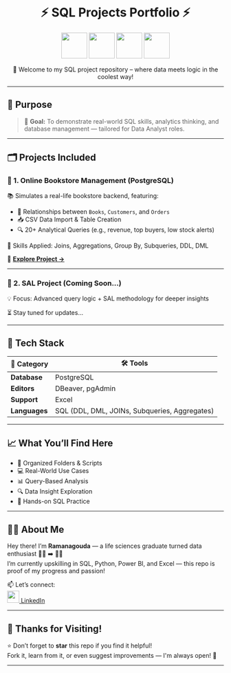 <h1 align="center">
  ⚡ SQL Projects Portfolio ⚡  
</h1>

<p align="center">
  <img src="https://img.icons8.com/color/96/sql.png" height="60"/>
  <img src="https://img.icons8.com/fluency/96/database.png" height="60"/>
  <img src="https://img.icons8.com/color/96/postgreesql.png" height="60"/>
  <img src="https://img.icons8.com/ios-filled/96/data-configuration.png" height="60"/>
</p>

<p align="center">
  🚀 Welcome to my SQL project repository – where data meets logic in the coolest way!
</p>

---

## 🎯 Purpose

> 💼 **Goal:** To demonstrate real-world SQL skills, analytics thinking, and database management — tailored for Data Analyst roles.

---

## 🗂️ Projects Included

### 📘 1. Online Bookstore Management (PostgreSQL)

📚 Simulates a real-life bookstore backend, featuring:
- 🔗 Relationships between `Books`, `Customers`, and `Orders`
- 📥 CSV Data Import & Table Creation
- 🔍 20+ Analytical Queries (e.g., revenue, top buyers, low stock alerts)

🧠 Skills Applied: Joins, Aggregations, Group By, Subqueries, DDL, DML

🔗 **[Explore Project →](./bookstore/README.md)**

---

### 📙 2. SAL Project (Coming Soon...)

💡 Focus: Advanced query logic + SAL methodology for deeper insights

⏳ Stay tuned for updates...

---

## 🧰 Tech Stack

| 🔧 Category | 🛠 Tools |
|------------|----------|
| **Database** | PostgreSQL |
| **Editors**  | DBeaver, pgAdmin |
| **Support**  | Excel |
| **Languages** | SQL (DDL, DML, JOINs, Subqueries, Aggregates) |

---

## 📈 What You’ll Find Here

- 📂 Organized Folders & Scripts
- 💻 Real-World Use Cases
- 📊 Query-Based Analysis
- 🔍 Data Insight Exploration
- 🧪 Hands-on SQL Practice

---

## 👨‍💻 About Me

Hey there! I’m **Ramanagouda** — a life sciences graduate turned data enthusiast 👨‍🔬 ➡️ 👨‍💻  
I’m currently upskilling in SQL, Python, Power BI, and Excel — this repo is proof of my progress and passion!

📫 Let’s connect:  
<a href="https://www.linkedin.com/in/pmraman">
  <img src="https://img.icons8.com/color/48/linkedin.png" height="28"/> LinkedIn
</a>

---

## 🙌 Thanks for Visiting!

⭐ Don’t forget to **star** this repo if you find it helpful!  
Fork it, learn from it, or even suggest improvements — I'm always open! 🔄

---
